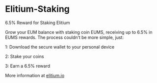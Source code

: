 # Elitium-Staking

6.5% Reward for Staking Elitium

Grow your EUM balance with staking coin EUMS, receiving up to 6.5% in EUMS rewards. The process couldn’t be more simple, just:

1: Download the secure wallet to your personal device

2: Stake your coins

3: Earn a 6.5% reward


More information at [elitium.io](https://www.elitium.io)
